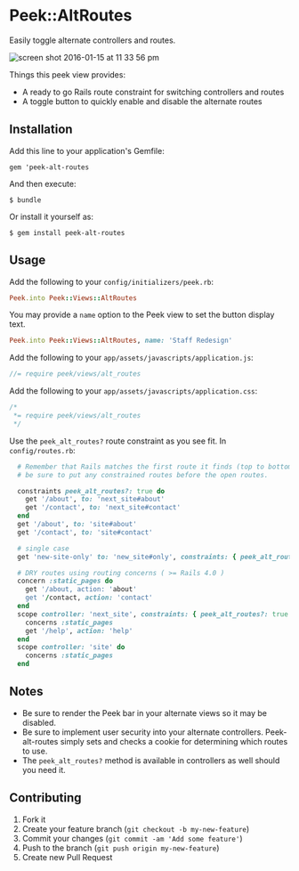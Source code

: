 # Peek::AltRoutes

Easily toggle alternate controllers and routes.

![screen shot 2016-01-15 at 11 33 56 pm](https://cloud.githubusercontent.com/assets/283496/12372401/67358846-bc23-11e5-83eb-20778411ff0d.png)


Things this peek view provides:

- A ready to go Rails route constraint for switching controllers and routes
- A toggle button to quickly enable and disable the alternate routes

## Installation

Add this line to your application's Gemfile:

    gem 'peek-alt-routes

And then execute:

    $ bundle

Or install it yourself as:

    $ gem install peek-alt-routes

## Usage

Add the following to your `config/initializers/peek.rb`:

```ruby
Peek.into Peek::Views::AltRoutes
```

You may provide a `name` option to the Peek view to set the button display text.

```ruby
Peek.into Peek::Views::AltRoutes, name: 'Staff Redesign'
```

Add the following to your `app/assets/javascripts/application.js`:

```javascript
//= require peek/views/alt_routes
```

Add the following to your `app/assets/javascripts/application.css`:

```css
/*
 *= require peek/views/alt_routes
 */
```

Use the `peek_alt_routes?` route constraint as you see fit. In `config/routes.rb`:

```ruby
  # Remember that Rails matches the first route it finds (top to bottom) so
  # be sure to put any constrained routes before the open routes.

  constraints peek_alt_routes?: true do
    get '/about', to: 'next_site#about'
    get '/contact', to: 'next_site#contact'
  end
  get '/about', to: 'site#about'
  get '/contact', to: 'site#contact'

  # single case
  get 'new-site-only' to: 'new_site#only', constraints: { peek_alt_routes?: true }

  # DRY routes using routing concerns ( >= Rails 4.0 )
  concern :static_pages do
    get '/about, action: 'about'
    get '/contact, action: 'contact'
  end
  scope controller: 'next_site', constraints: { peek_alt_routes?: true } do
    concerns :static_pages
    get '/help', action: 'help'
  end
  scope controller: 'site' do
    concerns :static_pages
  end

```

## Notes

 * Be sure to render the Peek bar in your alternate views so it may be disabled.
 * Be sure to implement user security into your alternate controllers. Peek-alt-routes
 simply sets and checks a cookie for determining which routes to use.
 * The `peek_alt_routes?` method is available in controllers as well should you need it.

## Contributing

1. Fork it
2. Create your feature branch (`git checkout -b my-new-feature`)
3. Commit your changes (`git commit -am 'Add some feature'`)
4. Push to the branch (`git push origin my-new-feature`)
5. Create new Pull Request
